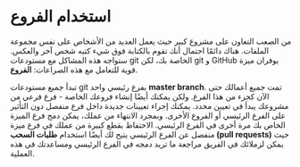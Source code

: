 # استخدام الفروع

من الصعب التعاون على مشروع كبير حيث يعمل العديد من الأشخاص على نفس مجموعة الملفات. هناك دائمًا احتمال أنك تقوم بالكتابة فوق شيء كتبه شخص آخر والعكس. ستواجه هذه المشاكل مع مستودعات git الخاصة بك، لكن git و GitHub يوفران ميزة قوية للتعامل مع هذه الصراعات: **الفروع**.

تبدأ جميع مستودعات git بفرع رئيسي واحد **master branch**. تمت جميع أعمالك حتى الآن كجزء من هذا الفرع. ولكن يمكنك أيضًا إنشاء فروعك الخاصة - فرع فرعي من مشروعك يبدأ في تعيين محدد. يمكنك إجراء تعيينات جديدة داخل فرع منفصل دون التأثير على الفرع الرئيسي أو الفروع الأخرى. وبمجرد الانتهاء من عملك، يمكن دمج فرع الميزة الخاص بك مرة أخرى في الفرع الرئيسي. الاحتفاظ بقطع كبيرة من عملك في فرع ميزة منفصل عن الفرع الرئيسي يتيح لك أيضًا استخدام **طلبات السحب (pull requests)** حيث يمكن لزملائك في الفريق مراجعة ما تريد دمجه في الفرع الرئيسي ومساعدتك في هذه العملية.

